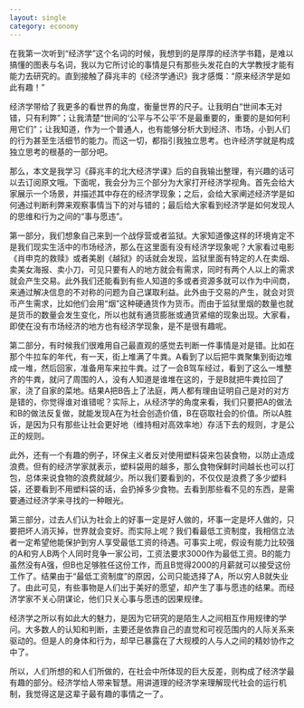 ```yaml
---
layout: single
category: economy
---
```


在我第一次听到“经济学”这个名词的时候，我想到的是厚厚的经济学书籍，是难以搞懂的图表与名词，我以为它所讨论的事情是只有那些头发花白的大学教授才能有能力去研究的。直到接触了薛兆丰的《经济学通识》我才感慨：“原来经济学是如此有趣！”   

经济学带给了我更多的看世界的角度，衡量世界的尺子。让我明白“世间本无对错，只有利弊”；让我清楚“世间的‘公平与不公平’不是最重要的，重要的是如何利用它们”；让我知道，作为一个普通人，也有能够分析大到经济、市场，小到人们的行为甚至生活细节的能力。而这一切，都指引我独立思考。也许经济学就是构成独立思考的根基的一部分吧。  

那么，本文是我学习《薛兆丰的北大经济学课》后的自我输出整理，有兴趣的话可以去订阅原文哦。下面呢，我会分为三个部分为大家打开经济学视角。首先会给大家展示一个场景，并描述其中存在的经济学现象；之后，会给大家阐述经济学是如何通过判断利弊来观察事情当下的对与错的；最后给大家看到经济学是如何发现人的思维和行为之间的“事与愿违”。  

第一部分，我们想象自己来到一个战俘营或者监狱。大家知道像这样的环境肯定不是我们现实生活中的市场经济，那么在这里面有没有经济学现象呢？大家看过电影《肖申克的救赎》或者美剧《越狱》的话就会发现，监狱里面有特定的人在卖烟、卖美女海报、卖小刀，可见只要有人的地方就会有需求，同时有两个人以上的需求就会产生交易。此外我们还能看到有些人知道的多或者资源多就可以作为中间商，来通过解决信息的不对称的问题为自己谋取利益。此外由于交易的产生，就会对货币产生需求，比如他们会用“烟”这种硬通货作为货币。而由于监狱里烟的数量也就是货币的数量会发生变化，所以也就有通货膨胀或通货紧缩的现象出现。大家看，即使在没有市场经济的地方也有经济学现象，是不是很有趣呢。  

第二部分，有时候我们很难用自己最直观的感觉去判断一件事情是对是错。比如在那个牛拉车的年代，有一天，街上堆满了牛粪。A看到了以后把牛粪聚集到街边堆成一堆，然后回家，准备用车来拉牛粪。过了一会B驾车经过，看到了这么一堆整齐的牛粪，就问了周围的人，没有人知道是谁堆在这的，于是B就把牛粪拉回了家，浇了自家的菜地。结果A把B告上了法庭，两人都有理由证明自己是对的对方是错的，你觉得谁对谁错呢？实际上，从经济学的角度来看，我们只要把A的做法和B的做法反复做，就能发现A在为社会创造价值，B在窃取社会的价值。所以A胜诉，是因为只有那些让社会更好地（维持相对高效率地）存活下去的规则，才是公正的规则。  

此外，还有一个有趣的例子，环保主义者反对使用塑料袋来包装食物，以防止造成浪费。但有的经济学家就表示，塑料袋用的越多，那么食物保鲜时间越长也可以打包，总体来说食物的浪费就越少。所以我们要看到的，不仅仅是浪费了多少塑料袋，还要看到不用塑料袋的话，会扔掉多少食物。去看到那些看不见的东西，是需要通过经济学来寻找的一种眼光。  

第三部分，过去人们认为社会上的好事一定是好人做的，坏事一定是坏人做的，只要把坏人消灭掉，世界就会变好。而实际上呢？我们看最低工资制度，我相信立法者一定希望他能保护到穷人享受最低工资的待遇。可事实上呢，假设有能力比较强的A和穷人B两个人同时竞争一家公司，工资法要求3000作为最低工资。B的能力虽然没有A强，但B也足够胜任这份工作，而且B觉得2000的月薪就可以接受这份工作了。结果由于“最低工资制度”的原因，公司只能选择了A，所以穷人B就失业了。由此可见，有些事物是人们出于美好的愿望，却产生了事与愿违的结果。而经济学家不关心阴谋论，他们只关心事与愿违的因果规律。  

经济学之所以有如此大的魅力，是因为它研究的是陌生人之间相互作用规律的学问。大多数人的认知和判断，主要还是依靠自己的直觉和可视范围内的人际关系来驱动的。但是人的身体和行为，却早已暴露在了大规模的人与人之间的精妙协作之中了。  

所以，人们所想的和人们所做的，在社会中所体现的巨大反差，则构成了经济学最有趣的部分。经济学给人带来智慧。用讲道理的经济学来理解现代社会的运行机制，我觉得这是这辈子最有趣的事情之一了。
